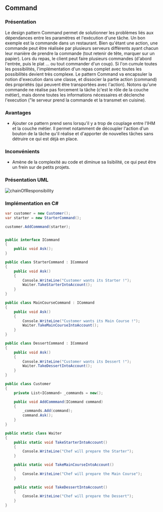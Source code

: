 ## Command

### Présentation

Le design pattern Command permet de solutionner les problèmes liés aux dépendances entre les paramètres et l'exécution d'une tâche. Un bon exemple est la commande dans un restaurant. Bien qu'étant une action, une commande peut être réalisée par plusieurs serveurs différents ayant chacun leur manière de prendre la commande (tout retenir de tête, marquer sur un papier). Lors du repas, le client peut faire plusieurs commandes (d'abord l'entrée, puis le plat ... ou tout commander d'un coup). Si l'on cumule toutes les possibilités, l'implémentation d'un repas complet avec toutes les possibilités devient très complexe. Le pattern Command va encapsuler la notion d'execution dans une classe, et dissocier la partie action (command) des propriétés (qui peuvent être transportées avec l'action). Notons qu'une commande ne réalise pas forcement la tâche (c'est le rôle de la couche métier), mais donne toutes les informations nécessaires et déclenche l'execution ("le serveur prend la commande et la transmet en cuisine).

### Avantages

* Ajouter ce pattern prend sens lorsqu'il y a trop de couplage entre l'IHM et la couche métier. Il permet notamment de découpler l'action d'un bouton de la tâche qu'il réalise et d'apporter de nouvelles tâches sans détruire ce qui est déjà en place.

### Inconvénients

* Amène de la complexité au code et diminue sa lisibilité, ce qui peut être un frein sur de petits projets.

### Présentation UML

![chainOfResponsibility](https://github.com/Enfyyys/DP-Groupe1/assets/105907677/c612f508-3c82-4e14-9a8f-9d5dcbf336b3)


### Implémentation en C#

```C#
var customer = new Customer();
var starter = new StarterCommand();

customer.AddCommmand(starter);


public interface ICommand
{
    public void Ask();
}

public class StarterCommand : ICommand
{
    public void Ask()
    {
        Console.WriteLine("Customer wants its Starter !");
        Waiter.TakeStarterIntoAccount();
    }
}

public class MainCourseCommand : ICommand
{
    public void Ask()
    {
        Console.WriteLine("Customer wants its Main Course !");
        Waiter.TakeMainCourseIntoAccount();
    }
}

public class DessertCommand : ICommand
{
    public void Ask()
    {
        Console.WriteLine("Customer wants its Dessert !"); 
        Waiter.TakeDessertIntoAccount();
    }
}

public class Customer
{
    private List<ICommand> _commands = new();

    public void AddCommmand(ICommand command)
    {
        _commands.Add(command);
        command.Ask();
    }
}

public static class Waiter
{
    public static void TakeStarterIntoAccount()
    {
        Console.WriteLine("Chef will prepare the Starter");
    }

    public static void TakeMainCourseIntoAccount()
    {
        Console.WriteLine("Chef will prepare the Main Course");
    }

    public static void TakeDessertIntoAccount()
    {
        Console.WriteLine("Chef will prepare the Dessert");
    }
}
```
